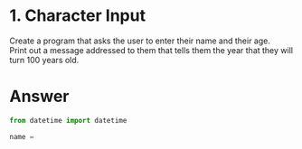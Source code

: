 # 1. Character Input

Create a program that asks the user to enter their name and their age.   
Print out a message addressed to them that tells them the year that they will turn 100 years old.   

# Answer

```python
from datetime import datetime

name = 
```
